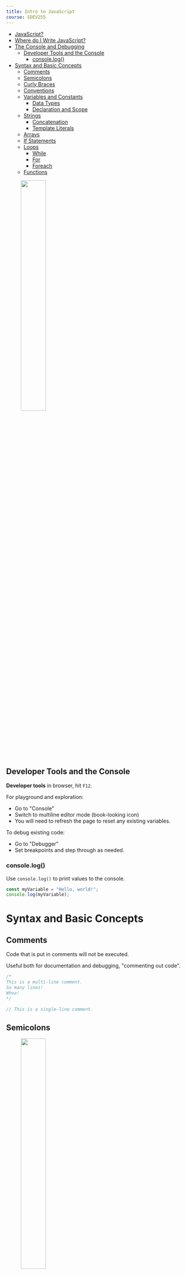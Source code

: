 ```yaml
---
title: Intro to JavaScript
course: SDEV255
---
```


- [JavaScript?](#javascript)
- [Where do I Write JavaScript?](#where-do-i-write-javascript)
- [The Console and Debugging](#the-console-and-debugging)
  - [Developer Tools and the Console](#developer-tools-and-the-console)
    - [console.log()](#consolelog)
- [Syntax and Basic Concepts](#syntax-and-basic-concepts)
  - [Comments](#comments)
  - [Semicolons](#semicolons)
  - [Curly Braces](#curly-braces)
  - [Conventions](#conventions)
  - [Variables and Constants](#variables-and-constants)
    - [Data Types](#data-types)
    - [Declaration and Scope](#declaration-and-scope)
  - [Strings](#strings)
    - [Concatenation](#concatenation)
    - [Template Literals](#template-literals)
  - [Arrays](#arrays)
  - [If Statements](#if-statements)
  - [Loops](#loops)
    - [While](#while)
    - [For](#for)
    - [Foreach](#foreach)
  - [Functions](#functions)

<figure>
 <img src="images/javascript_rotten_child.png" alt="" style="width: 40%;height: auto;">
</figure>

## Developer Tools and the Console

**Developer tools** in browser, hit `F12`.

For playground and exploration:

- Go to "Console"
- Switch to multiline editor mode (book-looking icon)
- You will need to refresh the page to reset any existing variables.

To debug existing code:

- Go to "Debugger"
- Set breakpoints and step through as needed.

### console.log()

Use `console.log()` to print values to the console.

```javascript
const myVariable = "Hello, world!";
console.log(myVariable);
```

# Syntax and Basic Concepts

## Comments

Code that is put in comments will not be executed.

Useful both for documentation and debugging, "commenting out code".

```javascript
/*
This is a multi-line comment.
So many lines!
Whoa!
*/

// This is a single-line comment.
```

## Semicolons

<figure>
 <img src="https://www.thecoderpedia.com/wp-content/uploads/2020/06/Programming-Memes-Java-Jokes-768x935.jpg" alt="" style="width: 40%;height: auto;">
</figure>

Javascript is a semicolon-terminated language. They are required after every statement.

```javascript
let x = 5;
let y = 6;
let z = x + y;
```

But... if you don't use them JS will try to add them for you when the code runs.

This is called **automatic semicolon insertion (ASI)**.

**_Prof note:_** my code editor (VS Code) will not let me omit semicolons in the notes, so we'll demo this without semicolons in class.

**Takeaway**: Always use semicolons. Don't rely on ASI.

## Curly Braces

JavaScript uses curly braces to denote blocks of code.

(Unlike Python, which uses indentation.)

```javascript
// This is an arbitrary block of code just to prove the point.
// We're normally talking about if statements, loops, functions, etc.
{
  let x = 5;
/~
print(x); // Error: x is not defined
```

## Conventions

See [Google's JavaScript Style Guide](https://google.github.io/styleguide/jsguide.html)

No hard rules, but there are some common conventions. Usually:

- camelCase for variable and function names.
- All caps for constants.
- Two spaces for indentation.
- The `{` goes on the same line as the block that it belongs with.
- 80 character line limit before wrapping.

A **linter** is a tool that analyzes your code and reports any errors or warnings.

Consider using a linter to help you follow conventions.

## Variables and Constants

### Data Types

JavaScript is a dynamically typed language.

- Don't declare variable types.
- Variables can be reassigned to different data types.

```javascript
let x = 5;
x = "Hello, world!";
```

Some common data types:

- `string`
- `number`
- `boolean`
- `undefined`
- `object`

### Declaration and Scope

In modern JS, variables are declared with `let` or `const`.

- `const` is used for values that will not change.
- `let` is used for values that will change.

```javascript
const PI = 3.14;
let r = 5;
let area = PI * r * r;
```

In older JS you may see `var` used instead of `let`. `var` is function-scoped, while `let` is block-scoped.

```javascript
var x = 5;
if (true) {
  var x = 10;
/~
console.log(x); // 10
```

```javascript
let x = 5;
if (true) {
  let x = 10;
/~
console.log(x); // 5
```

**Takeaway:** Use `const` for values that will not change, and `let` for values that will change.

## Strings

### Concatenation

```javascript
let firstName = "John";
let lastName = "Doe";
let fullName = firstName + " " + lastName;
```

### Template Literals

**Template literals** are string literals that allow embedded expressions via interpolation.

**String interpolation** is where a string literal contains one or more placeholders which can have expressions embedded in them.

Use backticks, dollar sign, and curly braces to interpolate variables into strings.

```javascript
let firstName = "John";
let lastName = "Doe";
let fullName = `${firstName} ${lastName}`;
```

We can put any valid JavaScript expression inside the curly braces.

```javascript
let price = 5.99;
let quantity = 10;
let total = `The total is $${price * quantity}`;
```

## Arrays

```javascript
let myArray = ["Bingo", "Rolly", "Spot"];
```

## If Statements

If, else if, else:

```javascript
if (condition1) {
  // code to be executed if condition1 is true
} else if (condition2) {
  // code to be executed if condition1 is false and condition2 is true
} else {
  // code to be executed if both condition1 and condition2 are false
/~
```

## Loops

### While

```javascript
let i = 0;
while (i < 10) {
  console.log(i);
  i++;
/~
```

### For

```javascript
for (let i = 0; i < 10; i++) {
  console.log(i);
/~
```

### Foreach

```javascript
let myArray = ["Bingo", "Rolly", "Spot"];
myArray.forEach((item) => {
  console.log(item);
});
```

## Functions

Basic function syntax:

```javascript
function myFunction() {
  // code to be executed
/~
```

With arguments:

```javascript
function myFunction(arg1, arg2) {
  // code to be executed
/~
```

With return value:

```javascript
function myFunction(arg1, arg2) {
  returnValue = arg1 + arg2;
  return returnValue;
/~
```
